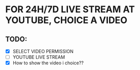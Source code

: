 # FOR 24H/7D LIVE STREAM AT YOUTUBE, CHOICE A VIDEO

## TODO:
- [X] SELECT VIDEO PERMISSION
- [ ] YOUTUBE LIVE STREAM
- [X] How to show the video i choice??